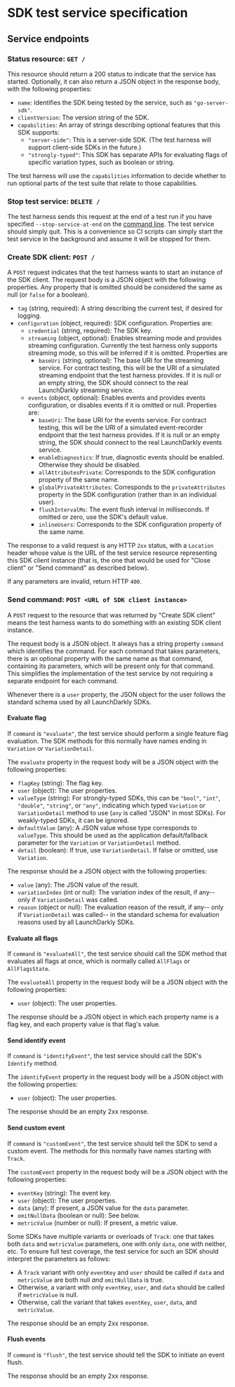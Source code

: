 # SDK test service specification

## Service endpoints

### Status resource: `GET /`

This resource should return a 200 status to indicate that the service has started. Optionally, it can also return a JSON object in the response body, with the following properties:

* `name`: Identifies the SDK being tested by the service, such as `"go-server-sdk"`.
* `clientVersion`: The version string of the SDK.
* `capabilities`: An array of strings describing optional features that this SDK supports:
  * `"server-side"`: This is a server-side SDK. (The test harness will support client-side SDKs in the future.)
  * `"strongly-typed"`: This SDK has separate APIs for evaluating flags of specific variation types, such as boolean or string.

The test harness will use the `capabilities` information to decide whether to run optional parts of the test suite that relate to those capabilities.

### Stop test service: `DELETE /`

The test harness sends this request at the end of a test run if you have specified `--stop-service-at-end` on the [command line](./running.md). The test service should simply quit. This is a convenience so CI scripts can simply start the test service in the background and assume it will be stopped for them.

### Create SDK client: `POST /`

A `POST` request indicates that the test harness wants to start an instance of the SDK client. The request body is a JSON object with the following properties. Any property that is omitted should be considered the same as null (or `false` for a boolean).

* `tag` (string, required): A string describing the current test, if desired for logging.
* `configuration` (object, required): SDK configuration. Properties are:
  * `credential` (string, required): The SDK key.
  * `streaming` (object, optional): Enables streaming mode and provides streaming configuration. Currently the test harness only supports streaming mode, so this will be inferred if it is omitted. Properties are
    * `baseUri` (string, optional): The base URI for the streaming service. For contract testing, this will be the URI of a simulated streaming endpoint that the test harness provides. If it is null or an empty string, the SDK should connect to the real LaunchDarkly streaming service.
  * `events` (object, optional): Enables events and provides events configuration, or disables events if it is omitted or null. Properties are:
    * `baseUri`: The base URI for the events service. For contract testing, this will be the URI of a simulated event-recorder endpoint that the test harness provides. If it is null or an empty string, the SDK should connect to the real LaunchDarkly events service.
    * `enableDiagnostics`: If true, diagnostic events should be enabled. Otherwise they should be disabled.
    * `allAttributesPrivate`: Corresponds to the SDK configuration property of the same name.
    * `globalPrivateAttributes`: Corresponds to the `privateAttributes` property in the SDK configuration (rather than in an individual user).
    * `flushIntervalMs`: The event flush interval in milliseconds. If omitted or zero, use the SDK's default value.
    * `inlineUsers`: Corresponds to the SDK configuration property of the same name.

The response to a valid request is any HTTP `2xx` status, with a `Location` header whose value is the URL of the test service resource representing this SDK client instance (that is, the one that would be used for "Close client" or "Send command" as described below).

If any parameters are invalid, return HTTP `400`.

### Send command: `POST <URL of SDK client instance>`

A `POST` request to the resource that was returned by "Create SDK client" means the test harness wants to do something with an existing SDK client instance.

The request body is a JSON object. It always has a string property `command` which identifies the command. For each command that takes parameters, there is an optional property with the same name as that command, containing its parameters, which will be present only for that command. This simplifies the implementation of the test service by not requiring a separate endpoint for each command.

Whenever there is a `user` property, the JSON object for the user follows the standard schema used by all LaunchDarkly SDKs.

#### Evaluate flag

If `command` is `"evaluate"`, the test service should perform a single feature flag evaluation. The SDK methods for this normally have names ending in `Variation` or `VariationDetail`.

The `evaluate` property in the request body will be a JSON object with the following properties:

* `flagKey` (string): The flag key.
* `user` (object): The user properties.
* `valueType` (string): For strongly-typed SDKs, this can be `"bool"`, `"int"`, `"double"`, `"string"`, or `"any"`, indicating which typed `Variation` or `VariationDetail` method to use (`any` is called "JSON" in most SDKs). For weakly-typed SDKs, it can be ignored.
* `defaultValue` (any): A JSON value whose type corresponds to `valueType`. This should be used as the application default/fallback parameter for the `Variation` or `VariationDetail` method.
* `detail` (boolean): If true, use `VariationDetail`. If false or omitted, use `Variation`.

The response should be a JSON object with the following properties:

* `value` (any): The JSON value of the result.
* `variationIndex` (int or null): The variation index of the result, if any-- only if `VariationDetail` was called.
* `reason` (object or null): The evaluation reason of the result, if any-- only if `VariationDetail` was called-- in the standard schema for evaluation reasons used by all LaunchDarkly SDKs.

#### Evaluate all flags

If `command` is `"evaluateAll"`, the test service should call the SDK method that evaluates all flags at once, which is normally called `AllFlags` or `AllFlagsState`.

The `evaluateAll` property in the request body will be a JSON object with the following properties:

* `user` (object): The user properties.

The response should be a JSON object in which each property name is a flag key, and each property value is that flag's value.

#### Send identify event

If `command` is `"identifyEvent"`, the test service should call the SDK's `Identify` method.

The `identifyEvent` property in the request body will be a JSON object with the following properties:

* `user` (object): The user properties.

The response should be an empty 2xx response.

#### Send custom event

If `command` is `"customEvent"`, the test service should tell the SDK to send a custom event. The methods for this normally have names starting with `Track`.

The `customEvent` property in the request body will be a JSON object with the following properties:

* `eventKey` (string): The event key.
* `user` (object): The user properties.
* `data` (any): If present, a JSON value for the `data` parameter.
* `omitNullData` (boolean or null): See below.
* `metricValue` (number or null): If present, a metric value.

Some SDKs have multiple variants or overloads of `Track`: one that takes both `data` and `metricValue` parameters, one with only `data`, one with neither, etc. To ensure full test coverage, the test service for such an SDK should interpret the parameters as follows:

* A `Track` variant with only `eventKey` and `user` should be called if `data` and `metricValue` are both null _and_ `omitNullData` is true.
* Otherwise, a variant with only `eventKey`, `user`, and `data` should be called if `metricValue` is null.
* Otherwise, call the variant that takes `eventKey`, `user`, `data`, and `metricValue`.

The response should be an empty 2xx response.

#### Flush events

If `command` is `"flush"`, the test service should tell the SDK to initiate an event flush.

The response should be an empty 2xx response.
